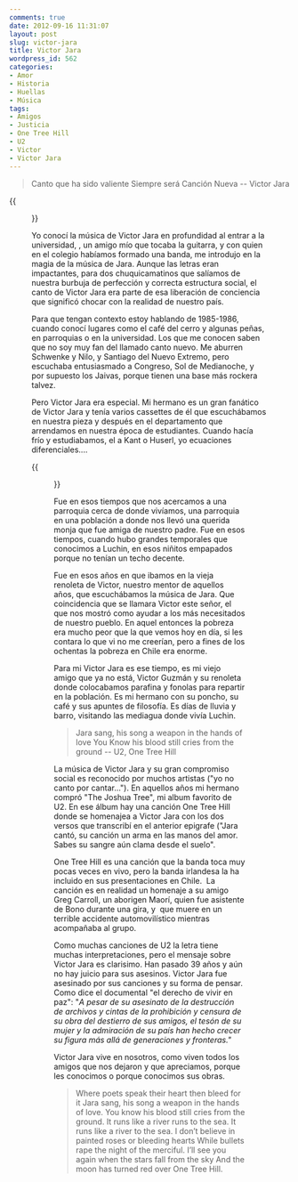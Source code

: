 ```yaml
---
comments: true
date: 2012-09-16 11:31:07
layout: post
slug: victor-jara
title: Victor Jara
wordpress_id: 562
categories:
- Amor
- Historia
- Huellas
- Música
tags:
- Amigos
- Justicia
- One Tree Hill
- U2
- Victor
- Victor Jara
---
```


> 

> 
> Canto que ha sido valiente
Siempre será Canción Nueva
-- Victor Jara
> 
> 





{{<figure src="/images/2012/09/jara.jpg" >}} 

Yo conocí la música de Victor Jara en profundidad al entrar a la universidad, , un amigo mío que tocaba la guitarra, y con quien en el colegio habíamos formado una banda, me introdujo en la magia de la música de Jara. Aunque las letras eran impactantes, para dos chuquicamatinos que salíamos de nuestra burbuja de perfección y correcta estructura social, el canto de Victor Jara era parte de esa liberación de conciencia que significó chocar con la realidad de nuestro país.

<!-- more -->


Para que tengan contexto estoy hablando de 1985-1986, cuando conocí lugares como el café del cerro y algunas peñas, en parroquias o en la universidad. Los que me conocen saben que no soy muy fan del llamado canto nuevo. Me aburren Schwenke y Nilo, y Santiago del Nuevo Extremo, pero escuchaba entusiasmado a Congreso, Sol de Medianoche, y por supuesto los Jaivas, porque tienen una base más rockera talvez.




Pero Victor Jara era especial. Mi hermano es un gran fanático de Victor Jara y tenía varios cassettes de él que escuchábamos en nuestra pieza y después en el departamento que arrendamos en nuestra época de estudiantes. Cuando hacía frío y estudiabamos, el a Kant o Huserl, yo ecuaciones diferenciales....




{{<figure src="/images/2012/09/renoleta1.png" >}}

Fue en esos tiempos que nos acercamos a una parroquia cerca de donde vivíamos, una parroquia en una población a donde nos llevó una querida monja que fue amiga de nuestro padre. Fue en esos tiempos, cuando hubo grandes temporales que conocimos a Luchin, en esos niñitos empapados porque no tenían un techo decente.




Fue en esos años en que ibamos en la vieja renoleta de Victor, nuestro mentor de aquellos años, que escuchábamos la música de Jara. Que coincidencia que se llamara Victor este señor, el que nos mostró como ayudar a los más necesitados de nuestro pueblo. En aquel entonces la pobreza era mucho peor que la que vemos hoy en día, si les contara lo que vi no me creerían, pero a fines de los ochentas la pobreza en Chile era enorme.




Para mi Victor Jara es ese tiempo, es mi viejo amigo que ya no está, Victor Guzmán y su renoleta donde colocabamos parafina y fonolas para repartir en la población. Es mi hermano con su poncho, su café y sus apuntes de filosofía. Es días de lluvia y barro, visitando las mediagua donde vivía Luchin.




> 

> 
> Jara sang, his song a weapon in the hands of love
You Know his blood still cries from the ground
-- U2, One Tree Hill
> 
> 





La música de Victor Jara y su gran compromiso social es reconocido por muchos artistas ("yo no canto por cantar..."). En aquellos años mi hermano compró "The Joshua Tree", mi album favorito de U2. En ese álbum hay una canción One Tree Hill donde se homenajea a Victor Jara con los dos versos que transcribí en el anterior epigrafe ("Jara cantó, su canción un arma en las manos del amor. Sabes su sangre aún clama desde el suelo".




One Tree Hill es una canción que la banda toca muy pocas veces en vivo, pero la banda irlandesa la ha incluido en sus presentaciones en Chile.  La canción es en realidad un homenaje a su amigo Greg Carroll, un aborigen Maorí, quien fue asistente de Bono durante una gira, y  que muere en un terrible accidente automovilístico mientras acompañaba al grupo.




Como muchas canciones de U2 la letra tiene muchas interpretaciones, pero el mensaje sobre Victor Jara es clarisimo. Han pasado 39 años y aún no hay juicio para sus asesinos. Victor Jara fue asesinado por sus canciones y su forma de pensar. Como dice el documental "el derecho de vivir en paz": "_A pesar de su asesinato de la destrucción de archivos y cintas de la prohibición y censura de su obra del destierro de sus amigos, el tesón de su mujer y la admiración de su país han hecho crecer su figura más allá de generaciones y fronteras."_




Victor Jara vive en nosotros, como viven todos los amigos que nos dejaron y que apreciamos, porque les conocimos o porque conocimos sus obras.





> Where poets speak their heart then bleed for it
Jara sang, his song a weapon in the hands of love.
You know his blood still cries from the ground.
It runs like a river runs to the sea.
It runs like a river to the sea.
I don’t believe in painted roses or bleeding hearts
While bullets rape the night of the merciful.
I’ll see you again when the stars fall from the sky
And the moon has turned red over One Tree Hill.





